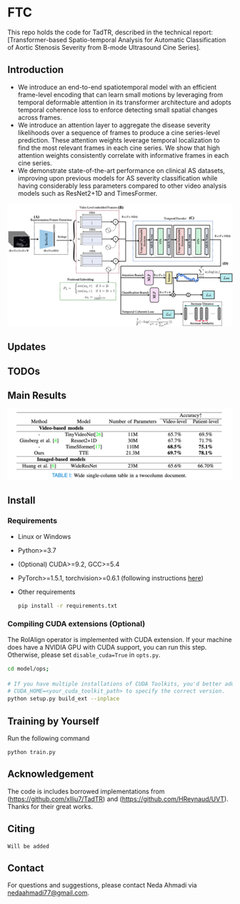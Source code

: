 # FTC
This repo holds the code for TadTR, described in the technical report:
[Transformer-based Spatio-temporal Analysis for
Automatic Classification of Aortic Stenosis
Severity from B-mode Ultrasound Cine Series].

## Introduction

 - We introduce an end-to-end spatiotemporal model with an efficient frame-level encoding that can learn small motions by leveraging from temporal deformable attention in its transformer architecture and adopts temporal coherence loss to enforce detecting small spatial changes across frames.
 - We introduce an attention layer to aggregate the disease severity likelihoods over a sequence of frames to produce a cine series-level prediction. These attention weights leverage temporal localization to find the most relevant frames in each cine series. We show that high attention weights consistently correlate with informative frames in each cine series.
 -  We demonstrate state-of-the-art performance on clinical AS datasets, improving upon previous models for AS severity classification while having considerably less parameters compared to other video analysis models such as ResNet2+1D and TimesFormer.

![](images/method.png "Architecture")

## Updates


## TODOs


## Main Results
![](images/result.png "Results")


## Install
### Requirements

* Linux or Windows
  
* Python>=3.7

* (Optional) CUDA>=9.2, GCC>=5.4
  
* PyTorch>=1.5.1, torchvision>=0.6.1 (following instructions [here](https://pytorch.org/))
  
* Other requirements
    ```bash
    pip install -r requirements.txt
    ```
### Compiling CUDA extensions (Optional)
The RoIAlign operator is implemented with CUDA extension.
If your machine does have a NVIDIA GPU with CUDA support, you can run this step. Otherwise, please set `disable_cuda=True` in `opts.py`.
```bash
cd model/ops;

# If you have multiple installations of CUDA Toolkits, you'd better add a prefix
# CUDA_HOME=<your_cuda_toolkit_path> to specify the correct version. 
python setup.py build_ext --inplace
```

## Training by Yourself
Run the following command
```
python train.py 
```


## Acknowledgement
The code is includes borrowed implementations from (https://github.com/xlliu7/TadTR) and (https://github.com/HReynaud/UVT). Thanks for their great works.

## Citing
```
Will be added
```

## Contact

For questions and suggestions, please contact Neda Ahmadi via nedaahmadi77@gmail.com.
